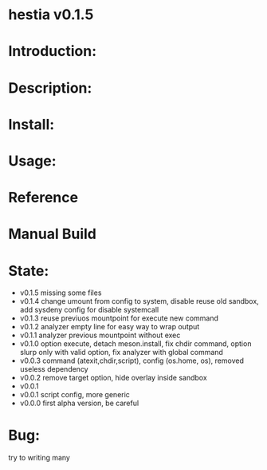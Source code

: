 hestia v0.1.5
=============
Introduction:
=============

Description:
============

Install:
========

Usage:
======

Reference
=========

Manual Build
============

State:
======
* v0.1.5 missing some files
* v0.1.4 change umount from config to system, disable reuse old sandbox, add sysdeny config for disable systemcall
* v0.1.3 reuse previuos mountpoint for execute new command
* v0.1.2 analyzer empty line for easy way to wrap output
* v0.1.1 analyzer previous mountpoint without exec
* v0.1.0 option execute, detach meson.install, fix chdir command, option slurp only with valid option, fix analyzer with global command
* v0.0.3 command (atexit,chdir,script), config (os.home, os), removed useless dependency
* v0.0.2 remove target option, hide overlay inside sandbox
* v0.0.1 
* v0.0.1 script config, more generic
* v0.0.0 first alpha version, be careful

Bug:
====
try to writing many


